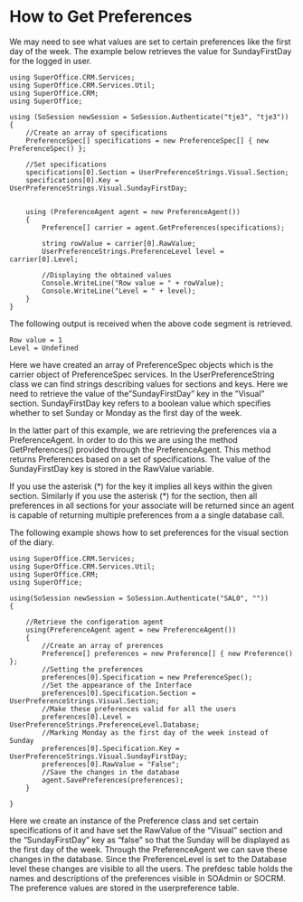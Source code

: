 <properties date="2016-06-24"
SortOrder="5"
/>

How to Get Preferences
======================

 

We may need to see what values are set to certain preferences like the first day of the week. The example below retrieves the value for SundayFirstDay for the logged in user.

 

```
using SuperOffice.CRM.Services;
using SuperOffice.CRM.Services.Util;
using SuperOffice.CRM;
using SuperOffice;
 
using (SoSession newSession = SoSession.Authenticate("tje3", "tje3"))
{
    //Create an array of specifications
    PreferenceSpec[] specifications = new PreferenceSpec[] { new PreferenceSpec() };

    //Set specifications
    specifications[0].Section = UserPreferenceStrings.Visual.Section;
    specifications[0].Key = UserPreferenceStrings.Visual.SundayFirstDay;

    
    using (PreferenceAgent agent = new PreferenceAgent())
    {
        Preference[] carrier = agent.GetPreferences(specifications);

        string rowValue = carrier[0].RawValue;
        UserPreferenceStrings.PreferenceLevel level = carrier[0].Level;

        //Displaying the obtained values
        Console.WriteLine("Row value = " + rowValue);
        Console.WriteLine("Level = " + level);
    }
}
```

 

The following output is received when the above code segment is retrieved.

```
Row value = 1
Level = Undefined
```

 

Here we have created an array of PreferenceSpec objects which is the carrier object of PreferenceSpec services. In the UserPreferenceString class we can find strings describing values for sections and keys. Here we need to retrieve the value of the”SundayFirstDay” key in the ”Visual” section. SundayFirstDay key refers to a boolean value which specifies whether to set Sunday or Monday as the first day of the week.

In the latter part of this example, we are retrieving the preferences via a PreferenceAgent. In order to do this we are using the method GetPreferences() provided through the PreferenceAgent. This method returns Preferences based on a set of specifications. The value of the SundayFirstDay key is stored in the RawValue variable.

If you use the asterisk (\*) for the key it implies all keys within the given section. Similarly if you use the asterisk (\*) for the section, then all preferences in all sections for your associate will be returned since an agent is capable of returning multiple preferences from a a single database call.

The following example shows how to set preferences for the visual section of the diary. 

```
using SuperOffice.CRM.Services;
using SuperOffice.CRM.Services.Util;
using SuperOffice.CRM;
using SuperOffice;
 
using(SoSession newSession = SoSession.Authenticate("SAL0", ""))
{
 
    //Retrieve the configeration agent
    using(PreferenceAgent agent = new PreferenceAgent())
    {
        //Create an array of prerences
        Preference[] preferences = new Preference[] { new Preference() };
        //Setting the preferences
        preferences[0].Specification = new PreferenceSpec();
        //Set the appearance of the Interface
        preferences[0].Specification.Section = UserPreferenceStrings.Visual.Section;
        //Make these preferences valid for all the users
        preferences[0].Level = UserPreferenceStrings.PreferenceLevel.Database;
        //Marking Monday as the first day of the week instead of Sunday
        preferences[0].Specification.Key = UserPreferenceStrings.Visual.SundayFirstDay;
        preferences[0].RawValue = "False";
        //Save the changes in the database
        agent.SavePreferences(preferences);
    }
 
}
```

 

Here we create an instance of the Preference class and set certain specifications of it and have set the RawValue of the “Visual” section and the “SundayFirstDay” key as “false” so that the Sunday will be displayed as the first day of the week. Through the PreferenceAgent we can save these changes in the database. Since the PreferenceLevel is set to the Database level these changes are visible to all the users. The prefdesc table holds the names and descriptions of the preferences visible in SOAdmin or SOCRM. The preference values are stored in the userpreference table.
